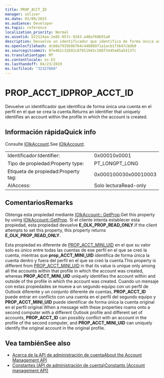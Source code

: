 ```yaml
---
title: PROP_ACCT_ID
manager: soliver
ms.date: 03/09/2015
ms.audience: Developer
ms.topic: reference
localization_priority: Normal
ms.assetid: b72124aa-2e85-057c-9343-a40af60b91a0
description: Devuelve un identificador que identifica de forma única una cuenta en el perfil en el que se crea la cuenta.
ms.openlocfilehash: dcb0a7935b9b764c44088971a1acb1f3647cbdb0
ms.sourcegitcommit: 8fe462c32b91c87911942c188f3445e85a54137c
ms.translationtype: MT
ms.contentlocale: es-ES
ms.lasthandoff: 04/23/2019
ms.locfileid: "32327660"
---
```

# <a name="propacctid"></a><span data-ttu-id="e6d6f-103">PROP_ACCT_ID</span><span class="sxs-lookup"><span data-stu-id="e6d6f-103">PROP_ACCT_ID</span></span>

<span data-ttu-id="e6d6f-104">Devuelve un identificador que identifica de forma única una cuenta en el perfil en el que se crea la cuenta.</span><span class="sxs-lookup"><span data-stu-id="e6d6f-104">Returns an identifier that uniquely identifies an account within the profile in which the account is created.</span></span>
  
## <a name="quick-info"></a><span data-ttu-id="e6d6f-105">Información rápida</span><span class="sxs-lookup"><span data-stu-id="e6d6f-105">Quick info</span></span>

<span data-ttu-id="e6d6f-106">Consulte [IOlkAccount](iolkaccount.md).</span><span class="sxs-lookup"><span data-stu-id="e6d6f-106">See [IOlkAccount](iolkaccount.md).</span></span>
  
|||
|:-----|:-----|
|<span data-ttu-id="e6d6f-107">Identificador:</span><span class="sxs-lookup"><span data-stu-id="e6d6f-107">Identifier:</span></span>  <br/> |<span data-ttu-id="e6d6f-108">0x0001</span><span class="sxs-lookup"><span data-stu-id="e6d6f-108">0x0001</span></span>  <br/> |
|<span data-ttu-id="e6d6f-109">Tipo de propiedad:</span><span class="sxs-lookup"><span data-stu-id="e6d6f-109">Property type:</span></span>  <br/> |<span data-ttu-id="e6d6f-110">PT_LONG</span><span class="sxs-lookup"><span data-stu-id="e6d6f-110">PT_LONG</span></span>  <br/> |
|<span data-ttu-id="e6d6f-111">Etiqueta de propiedad:</span><span class="sxs-lookup"><span data-stu-id="e6d6f-111">Property tag:</span></span>  <br/> |<span data-ttu-id="e6d6f-112">0x00010003</span><span class="sxs-lookup"><span data-stu-id="e6d6f-112">0x00010003</span></span>  <br/> |
|<span data-ttu-id="e6d6f-113">Al</span><span class="sxs-lookup"><span data-stu-id="e6d6f-113">Access:</span></span>  <br/> |<span data-ttu-id="e6d6f-114">Solo lectura</span><span class="sxs-lookup"><span data-stu-id="e6d6f-114">Read-only</span></span>  <br/> |
   
## <a name="remarks"></a><span data-ttu-id="e6d6f-115">Comentarios</span><span class="sxs-lookup"><span data-stu-id="e6d6f-115">Remarks</span></span>

<span data-ttu-id="e6d6f-116">Obtenga esta propiedad mediante [IOlkAccount:: GetProp](iolkaccount-getprop.md).</span><span class="sxs-lookup"><span data-stu-id="e6d6f-116">Get this property by using [IOlkAccount::GetProp](iolkaccount-getprop.md).</span></span> <span data-ttu-id="e6d6f-117">Si el cliente intenta establecer esta propiedad, esta propiedad devuelve **E_OLK_PROP_READ_ONLY**.</span><span class="sxs-lookup"><span data-stu-id="e6d6f-117">If the client attempts to set this property, this property returns **E_OLK_PROP_READ_ONLY**.</span></span> 
  
<span data-ttu-id="e6d6f-118">Esta propiedad es diferente de [PROP_ACCT_MINI_UID](prop_acct_mini_uid.md) en el que su valor solo es único entre todas las cuentas de ese perfil en el que se creó la cuenta, mientras que **prop\_ACCT_MINI_UID** identifica de forma única la cuenta dentro y fuera del perfil en el que se creó la cuenta.</span><span class="sxs-lookup"><span data-stu-id="e6d6f-118">This property is different from [PROP_ACCT_MINI_UID](prop_acct_mini_uid.md) in that its value is unique only among all the accounts within that profile in which the account was created, whereas **PROP\_ACCT_MINI_UID** uniquely identifies the account within and outside of the profile in which the account was created.</span></span> <span data-ttu-id="e6d6f-119">Cuando un mensaje con estas propiedades se mueve a un segundo equipo con un perfil de Outlook diferente y un conjunto diferente de cuentas, **PROP_ACCT_ID** puede entrar en conflicto con una cuenta en el perfil del segundo equipo y **PROP_ACCT_MINI_UID** puede identificar de forma única la cuenta original en el perfil original.</span><span class="sxs-lookup"><span data-stu-id="e6d6f-119">When a message with these properties roams onto a second computer with a different Outlook profile and different set of accounts, **PROP_ACCT_ID** can possibly conflict with an account in the profile of the second computer, and **PROP_ACCT_MINI_UID** can uniquely identify the original account in the original profile.</span></span> 
  
## <a name="see-also"></a><span data-ttu-id="e6d6f-120">Vea también</span><span class="sxs-lookup"><span data-stu-id="e6d6f-120">See also</span></span>

- [<span data-ttu-id="e6d6f-121">Acerca de la API de administración de cuenta</span><span class="sxs-lookup"><span data-stu-id="e6d6f-121">About the Account Management API</span></span>](about-the-account-management-api.md)  
- [<span data-ttu-id="e6d6f-122">Constantes (API de administración de cuenta)</span><span class="sxs-lookup"><span data-stu-id="e6d6f-122">Constants (Account management API)</span></span>](constants-account-management-api.md)

